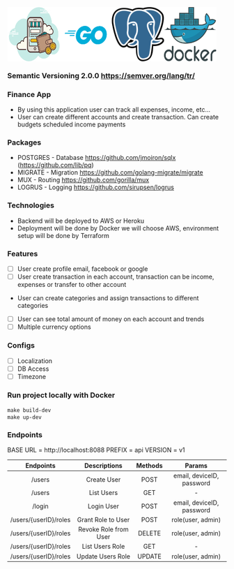 <div style="display:flex">
  <img src="/public/bg_banner.png" alt="Alt text" title="Finance App" width="120">
  <img src="/public/go-logo.png" alt="Alt text" title="Golang" width="120">
  <img src="/public/postgres-logo.png" alt="Alt text" title="PostgreSQL" width="120">
  <img src="/public/docker.png" alt="Alt text" title="Docker" width="120">
</div>

### Semantic Versioning 2.0.0 https://semver.org/lang/tr/

### Finance App
- By using this application user can track all expenses, income, etc...
- User can create different accounts and create transaction. Can create budgets scheduled income payments


### Packages

- POSTGRES - Database https://github.com/jmoiron/sqlx (https://github.com/lib/pq)
- MIGRATE - Migration https://github.com/golang-migrate/migrate
- MUX - Routing https://github.com/gorilla/mux
- LOGRUS - Logging  https://github.com/sirupsen/logrus


### Technologies

- Backend will be deployed to AWS or Heroku
- Deployment will be done by Docker we will choose AWS, environment setup will be done by Terraform


### Features
* [ ] User create profile email, facebook or google 
* [ ] User create transaction in each account, transaction can be income, expenses or transfer to other account
* User can create categories and assign transactions to different categories
* [ ] User can see total amount of money on each account and trends
* [ ] Multiple currency options

### Configs
* [ ] Localization
* [ ] DB Access
* [ ] Timezone

### Run project locally with Docker
```
make build-dev
make up-dev

```

### Endpoints
BASE URL = http://localhost:8088
PREFIX = api
VERSION = v1

| Endpoints  | Descriptions |  Methods | Params |
| :------:|  :-----------:| :-----------:| :-----------:|
| /users   | Create User  | POST | email, deviceID, password|
| /users   | List Users | GET | - |
| /login   | Login User  | POST | email, deviceID, password |
| /users/{userID}/roles   | Grant Role to User | POST | role(user, admin) |
| /users/{userID}/roles   | Revoke Role from User | DELETE | role(user, admin) |
| /users/{userID}/roles   | List Users Role | GET | - |
| /users/{userID}/roles   | Update Users Role  | UPDATE | role(user, admin) |
